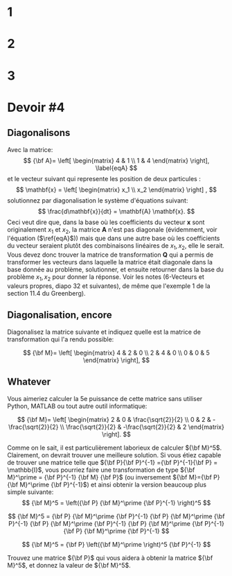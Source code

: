 # 1

# 2

# 3

<div style="page-break-after: always; break-after: page;"></div>

# Devoir #4

## Diagonalisons

Avec la matrice: 
$$
{\bf A}= 
\left[
\begin{matrix}
4 & 1 \\
1 & 4 
\end{matrix}
\right],
\label{eqA}
$$
et le vecteur suivant qui represente les position de deux particules :
$$
\mathbf{x} = 
\left[
\begin{matrix}
x_1 \\
x_2
\end{matrix}
\right] 
,
$$
solutionnez par diagonalisation le système d'équations suivant:
$$
\frac{d\mathbf{x}}{dt} = \mathbf{A} \mathbf{x}.
$$
Ceci veut dire que, dans la base où les coefficients du vecteur $\mathbf{x}$ sont originalement  $x_1$ et $x_2$, la matrice $\mathbf{A}$ n'est pas diagonale (évidemment, voir l'équation ($\ref{eqA}$)) mais que dans une autre base où les coefficients du vecteur seraient plutôt des combinaisons linéaires de $x_1, x_2$, elle le serait. Vous devez donc trouver la matrice de transformation $\mathbf{Q}$ qui a permis de transformer les vecteurs dans laquelle la matrice était diagonale dans la base donnée au problème, solutionner, et ensuite retourner dans la base du problème $x_1, x_2$ pour donner la réponse. Voir les notes (6-Vecteurs et valeurs propres, diapo 32 et suivantes), de même que l'exemple 1 de la section 11.4 du Greenberg).

## Diagonalisation, encore

Diagonalisez la matrice suivante et indiquez quelle est la matrice de transformation qui l'a rendu possible:


$$
{\bf M}= 
\left[
\begin{matrix}
4 & 2 & 0 \\
2 & 4 & 0 \\
0 & 0 & 5
\end{matrix}
\right],
$$


## Whatever

Vous aimeriez calculer la 5e puissance de cette matrice sans utiliser Python, MATLAB ou tout autre outil informatique:


$$
{\bf M}= 
\left[
\begin{matrix}
2 & 0 & \frac{\sqrt{2}}{2}	 \\
0 & 2 & -\frac{\sqrt{2}}{2} \\
\frac{\sqrt{2}}{2} & -\frac{\sqrt{2}}{2}  & 2
\end{matrix}
\right].
$$

Comme on le sait, il est particulièrement laborieux de calculer ${\bf M}^5$. Clairement, on devrait trouver une meilleure solution.  Si vous étiez capable de trouver une matrice telle que ${\bf P}{\bf P}^{-1} ={\bf P}^{-1}{\bf P} = \mathbb{I}$, vous pourriez faire une transformation de type  ${\bf M}^\prime = {\bf P}^{-1} {\bf M} {\bf P}$ (ou inversement ${\bf M}={\bf P} {\bf M}^\prime {\bf P}^{-1}$) et ainsi obtenir la version beaucoup plus simple suivante:
$$
{\bf M}^5 = \left({\bf P} {\bf M}^\prime {\bf P}^{-1} \right)^5
$$

$$
{\bf M}^5 = {\bf P} {\bf M}^\prime {\bf P}^{-1} {\bf P} {\bf M}^\prime {\bf P}^{-1} {\bf P} {\bf M}^\prime {\bf P}^{-1} {\bf P} {\bf M}^\prime {\bf P}^{-1} {\bf P} {\bf M}^\prime {\bf P}^{-1}
$$

$$
{\bf M}^5 = {\bf P} \left({\bf M}^\prime \right)^5 {\bf P}^{-1}
$$

Trouvez une matrice ${\bf P}$ qui vous aidera à obtenir la matrice ${\bf M}^5$, et donnez la valeur de ${\bf M}^5$.




